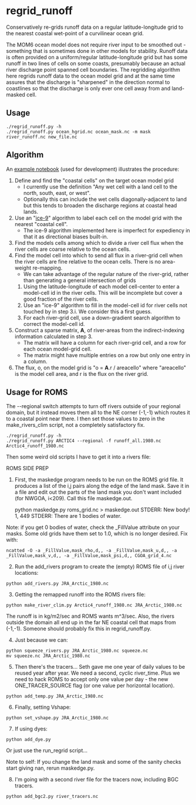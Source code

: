 # regrid_runoff

Conservatively re-grids runoff data on a regular latitude-longitude grid to the nearest coastal wet-point
of a curvilinear ocean grid.

The MOM6 ocean model does not require river input to be smoothed out - something that is sometimes done
in other models for stability.
Runoff data is often provided on a uniform/regular latitude-longitude grid but has some runoff in two lines of
cells on some coasts, presumably because an actual river discharge point spanned cell boundaries.
The regridding algorithm here regrids runoff data to the ocean model grid and at the same time assures
that the discharge is "sharpened" in the direction normal to coastlines so that the discharge is only
ever one cell away from and land-masked cell.

## Usage

```
./regrid_runoff.py -h
./regrid_runoff.py ocean_hgrid.nc ocean_mask.nc -m mask river_runoff.nc new_file.nc
```

## Algorithm

An [example notebook](https://nbviewer.jupyter.org/github/adcroft/regrid_runoff/blob/master/Regrid%20runoff%20data.ipynb)
(used for development) illustrates the procedure:
1. Define and find the "coastal cells" on the target ocean model grid
   - I currently use the definition "Any wet cell with a land cell to the north, south, east, or west".
   - Optionally this can include the wet cells diagonally-adjacent to land but this tends to broaden
   the discharge regions at coastal head lands.
2. Use an "[ice-9](https://en.wikipedia.org/wiki/Ice-nine)" algorithm to label each cell on the model
grid with the nearest "coastal cell".
   - The ice-9 algorithm implemented here is imperfect for expediency in that it as directional biases
   built-in.
3. Find the models cells among which to divide a river cell flux when the river cells are coarse
   relative to the ocean cells.
4. Find the model cell into which to send all flux in a river-grid cell when the river cells are fine
   relative to the ocean cells.
   There is no area-weight re-mapping.
   - We can take advantage of the regular nature of the river-grid, rather than generating a general
   intersection of grids
   1. Using the latitude-longitude of each model cell-center to enter a model-cell id in the river cells.
   This will be incomplete but cover a good fraction of the river cells.
   2. Use an "ice-9" algorithm to fill in the model-cell id for river cells not touched by in step 3.i.
   We consider this a first guess.
   3. For each river-grid cell, use a down-gradient search algorithm to correct the model-cell id.
5. Construct a sparse matrix, **A**, of river-areas from the indirect-indexing information calculated
   in step 3.
   - The matrix will have a column for each river-grid cell, and a row for each ocean model-grid cell.
   - The matrix might have multiple entries on a row but only one entry in a column.
6. The flux, o, on the model grid is "o = **A**.r / areacello" where "areacello" is the model cell area,
   and r is the flux on the river grid.

## Usage for ROMS

The --regional switch attempts to turn off rivers outside of your regional domain, but it instead
moves them all to the NE corner (-1,-1) which routes it to a coastal point near there. I then
set those values to zero in the make\_rivers\_clim script, not a completely satisfactory fix.
```
./regrid_runoff.py -h
./regrid_runoff.py ARCTIC4 --regional -f runoff_all.1980.nc Arctic4_runoff_1980.nc

```

Then some weird old scripts I have to get it into a rivers file:

ROMS SIDE PREP

1. First, the maskedge program needs to be run on the ROMS grid file.
It produces a list of the i,j pairs along the edge of the land mask.
Save it in a file and edit out the parts of the land mask you don't
want included (for NWGOA, i<209). Call this file maskedge.out.

    python maskedge.py roms_grid.nc > maskedge.out
    STDERR:  New body! 1, 449
    STDERR:  There are 1 bodies of water.

Note: if you get 0 bodies of water, check the \_FillValue attribute
on your masks. Some old grids have them set to 1.0, which is no
longer desired. Fix with:

```
ncatted -O -a _FillValue,mask_rho,d,, -a _FillValue,mask_u,d,, -a _FillValue,mask_v,d,, -a _FillValue,mask_psi,d,, CGOA_grid_4.nc
```

2. Run the add\_rivers program to create the (empty) ROMS file of i,j
river locations:

```
python add_rivers.py JRA_Arctic_1980.nc
```

3. Getting the remapped runoff into the ROMS rivers file:

```
python make_river_clim.py Arctic4_runoff_1980.nc JRA_Arctic_1980.nc
```

The runoff is in kg/m2/sec and ROMS wants m^3/sec. Also, the rivers outside
the domain all end up in the far NE coastal cell that maps from (-1,-1).
Someone should probably fix this in regrid_runoff.py.

4. Just because we can:

```
python squeeze_rivers.py JRA_Arctic_1980.nc squeeze.nc
mv squeeze.nc JRA_Arctic_1980.nc
```

5. Then there's the tracers... Seth gave me one year of daily values to
be reused year after year. We need a second, cyclic river\_time.
Plus we need to hack ROMS to accept only one value per day - the new
ONE\_TRACER\_SOURCE flag (or one value per horizontal location).

```
python add_temp.py JRA_Arctic_1980.nc
```

6. Finally, setting Vshape:

```
python set_vshape.py JRA_Arctic_1980.nc
```

7. If using dyes:

```
python add_dye.py
```

Or just use the run\_regrid script...

Note to self: If you change the land mask and some of the sanity checks
start giving nan, rerun maskedge.py.

8. I'm going with a second river file for the tracers now, including BGC tracers.

```
python add_bgc2.py river_tracers.nc
```
